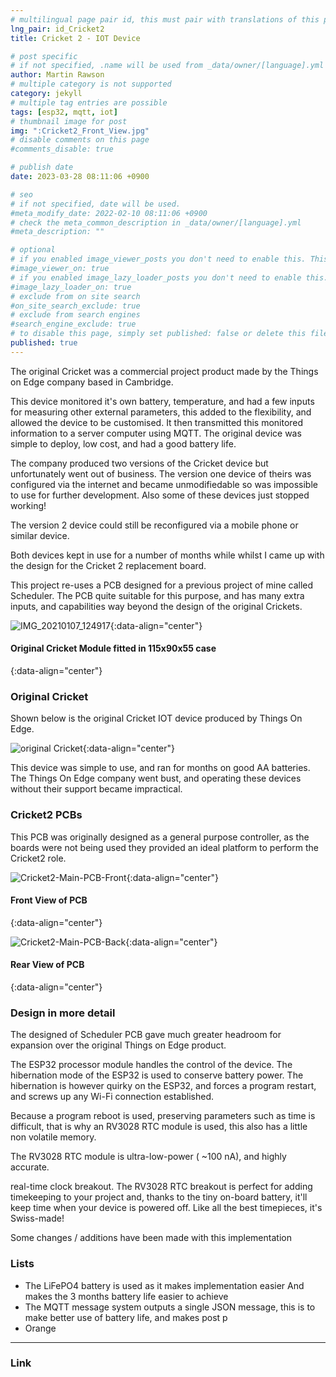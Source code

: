 ```yaml
---
# multilingual page pair id, this must pair with translations of this page. (This name must be unique)
lng_pair: id_Cricket2
title: Cricket 2 - IOT Device

# post specific
# if not specified, .name will be used from _data/owner/[language].yml
author: Martin Rawson
# multiple category is not supported
category: jekyll
# multiple tag entries are possible
tags: [esp32, mqtt, iot]
# thumbnail image for post
img: ":Cricket2_Front_View.jpg"
# disable comments on this page
#comments_disable: true

# publish date
date: 2023-03-28 08:11:06 +0900

# seo
# if not specified, date will be used.
#meta_modify_date: 2022-02-10 08:11:06 +0900
# check the meta_common_description in _data/owner/[language].yml
#meta_description: ""

# optional
# if you enabled image_viewer_posts you don't need to enable this. This is only if image_viewer_posts = false
#image_viewer_on: true
# if you enabled image_lazy_loader_posts you don't need to enable this. This is only if image_lazy_loader_posts = false
#image_lazy_loader_on: true
# exclude from on site search
#on_site_search_exclude: true
# exclude from search engines
#search_engine_exclude: true
# to disable this page, simply set published: false or delete this file
published: true
---
```


<!-- outline-start -->

The original Cricket was a commercial project product made by the Things on Edge company based in Cambridge.

This device monitored it's own battery, temperature, and had a few inputs for measuring other external 
parameters, this added to the flexibility, and allowed the device to be customised. 
It then transmitted this monitored information to a server computer using MQTT. 
The original device was simple to deploy, low cost, and had a good battery life.

The company produced two versions of the Cricket device but unfortunately went out of business.
The version one device of theirs was configured via the internet and became unmodifiedable so was impossible to use
for further development. Also some of these devices just stopped working!

The version 2 device could still be reconfigured via a mobile phone or similar device.

Both devices kept in use for a number of months while whilst I came up with the design for the Cricket 2 replacement board. 

This project re-uses a PCB designed for a previous project of mine called Scheduler.
The PCB quite suitable for this purpose, and has many extra inputs, and capabilities way beyond the design of the original Crickets. 


<!-- outline-end -->


![IMG_20210107_124917](:Cricket1_Original.jpg){:data-align="center"}

#### Original Cricket Module fitted in 115x90x55 case 
{:data-align="center"}



### Original Cricket

Shown below is the original Cricket IOT device produced by Things On Edge.

![original Cricket](:Cricket1.jpg){:data-align="center"}

This device was simple to use, and ran for months on good AA batteries.
The Things On Edge company went bust, and operating these devices without their 
support became impractical.

### Cricket2 PCBs

This PCB was originally designed as a general purpose controller, as the boards were
not being used they provided an ideal platform to perform the Cricket2 role.

![Cricket2-Main-PCB-Front](:ESP32-Cricket2-Main-Board-Front.jpg){:data-align="center"}

#### Front View of PCB
{:data-align="center"}

![Cricket2-Main-PCB-Back](:ESP32-Cricket2-Main-Board-Back.jpg){:data-align="center"}

#### Rear View of PCB
{:data-align="center"}


### Design in more detail

The designed of Scheduler PCB  gave much greater headroom for expansion over the original Things on Edge product.

The ESP32 processor module handles the control of the device. The hibernation mode of the ESP32 is used to conserve battery power.
The hibernation is however quirky on the ESP32, and forces a program restart, and screws up any Wi-Fi connection established.

Because a program reboot is used, preserving parameters such as time is difficult, that is why an RV3028 RTC module is used,
this also has a little non volatile memory.

The RV3028 RTC module is ultra-low-power ( ~100 nA), and highly accurate.

real-time clock breakout. 
The RV3028 RTC breakout is perfect for adding timekeeping to your project and, thanks to the tiny on-board battery, 
it'll keep time when your device is powered off. Like all the best timepieces, it's Swiss-made!



Some changes / additions have been made with this implementation

### Lists

- The LiFePO4 battery is used as it makes implementation easier
And makes the 3 months battery life easier to achieve 
- The MQTT message system outputs a single JSON message, 
this is to make better use of battery life, and makes post p
- Orange


***

### Link



